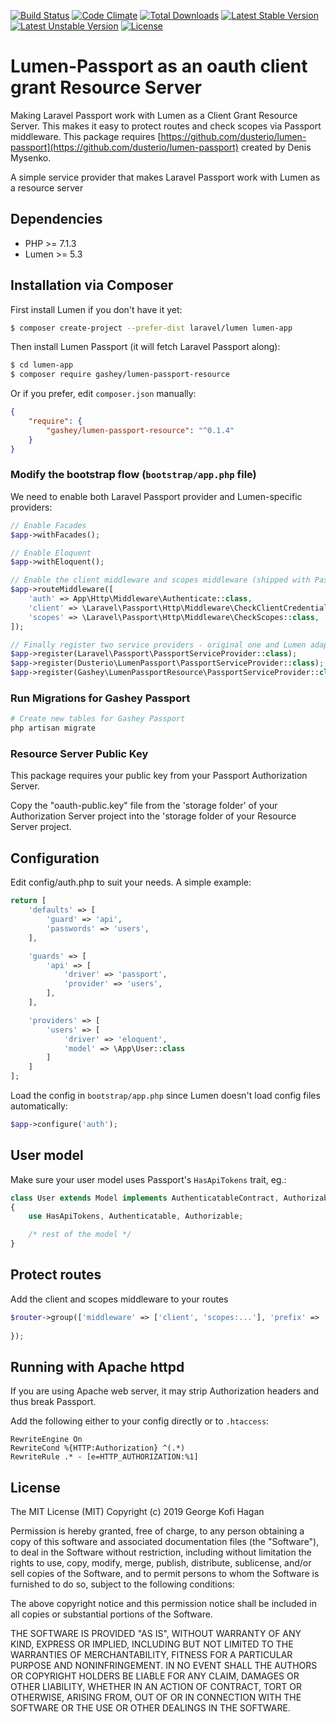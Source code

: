 [![Build Status](https://travis-ci.org/gashey/lumen-passport-resource.svg)](https://travis-ci.org/gashey/lumen-passport-resource)
[![Code Climate](https://codeclimate.com/github/gashey/lumen-passport-resource/badges/gpa.svg)](https://codeclimate.com/github/gashey/lumen-passport-resourece/badges)
[![Total Downloads](https://poser.pugx.org/gashey/lumen-passport-resource/d/total.svg)](https://packagist.org/packages/gashey/lumen-passport-resource)
[![Latest Stable Version](https://poser.pugx.org/gashey/lumen-passport-resource/v/stable.svg)](https://packagist.org/packages/gashey/lumen-passport-resource)
[![Latest Unstable Version](https://poser.pugx.org/gashey/lumen-passport-resource/v/unstable.svg)](https://packagist.org/packages/gashey/lumen-passport-resource)
[![License](https://poser.pugx.org/gashey/lumen-passport-resource/license.svg)](https://packagist.org/packages/gashey/lumen-passport-resource)

# Lumen-Passport as an oauth client grant Resource Server

Making Laravel Passport work with Lumen as a Client Grant Resource Server. This makes it easy to protect routes and check scopes via Passport middleware. This package requires [https://github.com/dusterio/lumen-passport](https://github.com/dusterio/lumen-passport) created by Denis Mysenko.

A simple service provider that makes Laravel Passport work with Lumen as a resource server

## Dependencies

* PHP >= 7.1.3
* Lumen >= 5.3

## Installation via Composer

First install Lumen if you don't have it yet:
```bash
$ composer create-project --prefer-dist laravel/lumen lumen-app
```

Then install Lumen Passport (it will fetch Laravel Passport along):

```bash
$ cd lumen-app
$ composer require gashey/lumen-passport-resource
```

Or if you prefer, edit `composer.json` manually:

```json
{
    "require": {
        "gashey/lumen-passport-resource": "^0.1.4"
    }
}
```

### Modify the bootstrap flow (```bootstrap/app.php``` file)

We need to enable both Laravel Passport provider and Lumen-specific providers:

```php
// Enable Facades
$app->withFacades();

// Enable Eloquent
$app->withEloquent();

// Enable the client middleware and scopes middleware (shipped with Passport)
$app->routeMiddleware([
    'auth' => App\Http\Middleware\Authenticate::class,
    'client' => \Laravel\Passport\Http\Middleware\CheckClientCredentials::class,
    'scopes' => \Laravel\Passport\Http\Middleware\CheckScopes::class,
]);

// Finally register two service providers - original one and Lumen adapter
$app->register(Laravel\Passport\PassportServiceProvider::class);
$app->register(Dusterio\LumenPassport\PassportServiceProvider::class);
$app->register(Gashey\LumenPassportResource\PassportServiceProvider::class);
```

### Run Migrations for Gashey Passport

```bash
# Create new tables for Gashey Passport 
php artisan migrate
```

### Resource Server Public Key

This package requires your public key from your Passport Authorization Server.

Copy the "oauth-public.key" file from the 'storage folder' of your Authorization Server project into the 'storage folder of your Resource Server project.

## Configuration

Edit config/auth.php to suit your needs. A simple example:

```php
return [
    'defaults' => [
        'guard' => 'api',
        'passwords' => 'users',
    ],

    'guards' => [
        'api' => [
            'driver' => 'passport',
            'provider' => 'users',
        ],
    ],

    'providers' => [
        'users' => [
            'driver' => 'eloquent',
            'model' => \App\User::class
        ]
    ]
];
```

Load the config in `bootstrap/app.php` since Lumen doesn't load config files automatically:

```php
$app->configure('auth');
```

## User model

Make sure your user model uses Passport's ```HasApiTokens``` trait, eg.:

```php
class User extends Model implements AuthenticatableContract, AuthorizableContract
{
    use HasApiTokens, Authenticatable, Authorizable;

    /* rest of the model */
}
```

## Protect routes

Add the client and scopes middleware to your routes

```php
$router->group(['middleware' => ['client', 'scopes:...'], 'prefix' => 'api/v1'], function () use ($router) {
    
});
```

## Running with Apache httpd

If you are using Apache web server, it may strip Authorization headers and thus break Passport.

Add the following either to your config directly or to ```.htaccess```:

```
RewriteEngine On
RewriteCond %{HTTP:Authorization} ^(.*)
RewriteRule .* - [e=HTTP_AUTHORIZATION:%1]
```

## License

The MIT License (MIT)
Copyright (c) 2019 George Kofi Hagan

Permission is hereby granted, free of charge, to any person obtaining a copy of this software and associated documentation files (the "Software"), to deal in the Software without restriction, including without limitation the rights to use, copy, modify, merge, publish, distribute, sublicense, and/or sell copies of the Software, and to permit persons to whom the Software is furnished to do so, subject to the following conditions:

The above copyright notice and this permission notice shall be included in all copies or substantial portions of the Software.

THE SOFTWARE IS PROVIDED "AS IS", WITHOUT WARRANTY OF ANY KIND, EXPRESS OR IMPLIED, INCLUDING BUT NOT LIMITED TO THE WARRANTIES OF MERCHANTABILITY, FITNESS FOR A PARTICULAR PURPOSE AND NONINFRINGEMENT. IN NO EVENT SHALL THE AUTHORS OR COPYRIGHT HOLDERS BE LIABLE FOR ANY CLAIM, DAMAGES OR OTHER LIABILITY, WHETHER IN AN ACTION OF CONTRACT, TORT OR OTHERWISE, ARISING FROM, OUT OF OR IN CONNECTION WITH THE SOFTWARE OR THE USE OR OTHER DEALINGS IN THE SOFTWARE.
